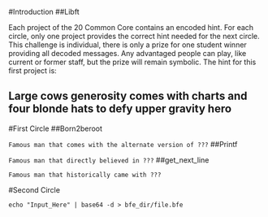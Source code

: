 #Introduction
##Libft
<!-- rot13 -->
Each project of the 20 Common Core contains an encoded hint. For
each circle, only one project provides the correct hint needed for
the next circle. This challenge is individual, there is only a
prize for one student winner providing all decoded messages. Any
advantaged people can play, like current or former staff, but the
prize will remain symbolic. The hint for this first project is:

Large cows generosity comes with charts and four blonde hats to defy upper gravity hero
-

#First Circle
##Born2beroot
<!-- morse code -->
`
Famous man that comes with the alternate version of ???
`
##Printf
<!-- brainf*ck -->
`
Famous man that directly believed in ???
`
##get_next_line
<!-- leetspeak -->
```
Famous man that historically came with ???
```

#Second Circle
<!-- The strings are base64 that need to be decoded into a *.bfe encrypted binary. -->
```
echo "Input_Here" | base64 -d > bfe_dir/file.bfe
```
<!-- https://sourceforge.net/projects/bcrypt/files/bcrypt/1.1/ -->
